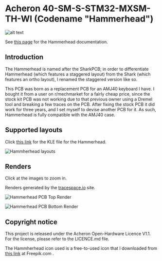 # Acheron 40-SM-S-STM32-MXSM-TH-WI (Codename "Hammerhead")

![alt text](https://raw.githubusercontent.com/Gondolindrim/acheronLibrary/master/graphics/acheronReadme.png "Acheron Logo")

See [this page](https://gondolindrim.github.io/AcheronDocs/hammerhead/intro.html) for the Hammerhead documentation.

## Introduction

The Hammerhead is named after the SharkPCB; in order to differentiate Hammerhead (which features a staggered layout) from the Shark (which features an ortho layout), I renamed the staggered version like so.

This PCB was born as a replacement PCB for an AMJ40 keyboard I have. I bought it from a user on r/mechmarket for a fairly cheap price, since the stock kit PCB was not working due to that previous owner using a Dremel tool and breaking a few traces on the PCB. After fixing the stock PCB it did work for three years, and I set myself to devise another PCB for it. As such, Hammerhead is fully compatible with the AMJ40 case.

## Supported layouts

Click [this link](http://www.keyboard-layout-editor.com/#/gists/89c3a984e836b351fcaf27332abd0f3e) for the KLE file for the Hammerhead.

![Hammherhead layouts](https://github.com/Gondolindrim/Hammerhead/raw/master/Graphics/KLE/hammherheadKLE.png)

## Renders

Click at the images to zoom in.

Renders generated by the [tracespace.io](https://tracespace.io/view/) site.

![Hammerhead PCB Top Render](https://github.com/Gondolindrim/Hammerhead/raw/master/Graphics/top_render.png)

![Hammerhead PCB Bottom Render](https://github.com/Gondolindrim/Hammerhead/raw/master/Graphics/bottom_render.png)

## Copyright notice

This project is released under the Acheron Open-Hardware Licence V1.1. For the license, please refer to the LICENCE.md file.

The Hammherhead icon used is a free-to-used icon that I downloaded from [this link](https://www.flaticon.com/free-icon/hammerhead-fish-shape_47439#term=hammerhead&page=1&position=2) at Freepik.com .
